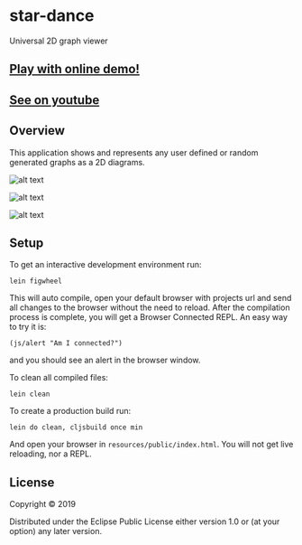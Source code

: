 # star-dance

Universal 2D graph viewer

## [Play with online demo!](https://codepen.io/Ivana-/full/BMxJPp)

## [See on youtube](https://www.youtube.com/watch?v=EBh9o-D3eJs)

## Overview

This application shows and represents any user defined or random generated graphs as a 2D diagrams.

![alt text](https://user-images.githubusercontent.com/10473034/52591087-1078e600-2e54-11e9-8df9-b54c71323805.png "Random example 1")

![alt text](https://user-images.githubusercontent.com/10473034/52591112-1d95d500-2e54-11e9-8b17-643cc4616b61.png "Random example 2")

![alt text](https://user-images.githubusercontent.com/10473034/52591122-25ee1000-2e54-11e9-9e97-48bf940920f7.png "Saint Petersburg metro")

## Setup

To get an interactive development environment run:

    lein figwheel

This will auto compile, open your default browser with projects url
and send all changes to the browser without the need to reload.
After the compilation process is complete, you will
get a Browser Connected REPL. An easy way to try it is:

    (js/alert "Am I connected?")

and you should see an alert in the browser window.

To clean all compiled files:

    lein clean

To create a production build run:

    lein do clean, cljsbuild once min

And open your browser in `resources/public/index.html`. You will not
get live reloading, nor a REPL. 

## License

Copyright © 2019

Distributed under the Eclipse Public License either version 1.0 or (at your option) any later version.

